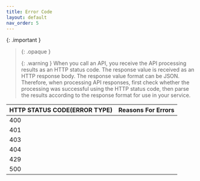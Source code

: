 ```yaml
---
title: Error Code
layout: default
nav_order: 5
---
```


{: .important }
> {: .opaque }
> <div markdown="block">
> {: .warning }
> When you call an API, you receive the API processing results as an HTTP status code.
> The response value is received as an HTTP response body. The response value format can be JSON.
> Therefore, when processing API responses, first check whether the processing was successful using the HTTP status code, then parse the results according to the response format for use in your service.
> </div>


| HTTP STATUS CODE(ERROR TYPE)        | Reasons For Errors          |
|:-------------|:------------------|
| 400           |  |
| 401 |    |
| 403           |       |
| 404           |  |
| 429           |  |
| 500           |  |